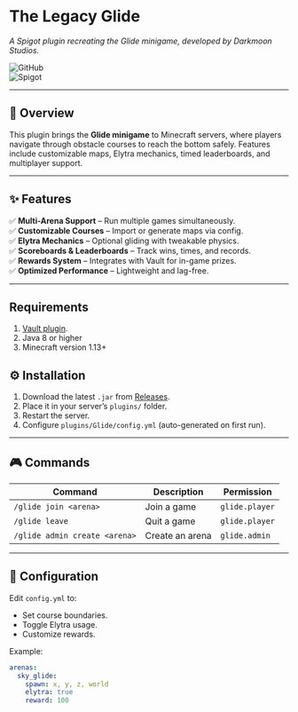 # The Legacy Glide

 *A Spigot plugin recreating the Glide minigame, developed by Darkmoon Studios.*  

![GitHub](https://img.shields.io/github/license/WatermanMC/TheLegacyGlide?color=blue)  
![Spigot](https://img.shields.io/badge/Spigot-1.8--1.20-success)  

---

## 📖 Overview  
This plugin brings the **Glide minigame** to Minecraft servers, where players navigate through obstacle courses to reach the bottom safely. Features include customizable maps, Elytra mechanics, timed leaderboards, and multiplayer support.

---

## ✨ Features  
✅ **Multi-Arena Support** – Run multiple games simultaneously.  
✅ **Customizable Courses** – Import or generate maps via config.  
✅ **Elytra Mechanics** – Optional gliding with tweakable physics.  
✅ **Scoreboards & Leaderboards** – Track wins, times, and records.  
✅ **Rewards System** – Integrates with Vault for in-game prizes.  
✅ **Optimized Performance** – Lightweight and lag-free.  

---
## Requirements
1. [Vault plugin](https://www.spigotmc.org/resources/vault.34315/).
2. Java 8 or higher
3. Minecraft version 1.13+

## ⚙️ Installation  
1. Download the latest `.jar` from [Releases](https://github.com/<username>/<repo>/releases).  
2. Place it in your server’s `plugins/` folder.  
3. Restart the server.  
4. Configure `plugins/Glide/config.yml` (auto-generated on first run).  

---

## 🎮 Commands  
| Command | Description | Permission |
|---------|-------------|------------|
| `/glide join <arena>` | Join a game | `glide.player` |
| `/glide leave` | Quit a game | `glide.player` |
| `/glide admin create <arena>` | Create an arena | `glide.admin` |

---

## 📂 Configuration  
Edit `config.yml` to:  
- Set course boundaries.  
- Toggle Elytra usage.  
- Customize rewards.  

Example:  
```yaml
arenas:
  sky_glide:
    spawn: x, y, z, world
    elytra: true
    reward: 100
